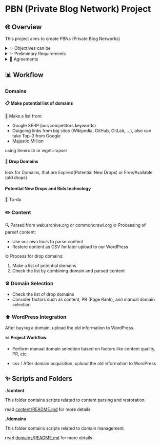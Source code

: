 # PBN (Private Blog Network) Project

## 🌐 Overview
This project aims to create PBNs (Private Blog Networks) 
<details>
<summary>✨ Objectives can be</summary>
   
**📈 Traffic/Metrics Options**
- 🔝 Boost metrics of the main website.
- 🚀 Drive traffic to the main site.
- 📈 Improve metrics of the PBN websites.
- 🚗 Drive traffic to the PBN websites.

**💰 Monetization Options can include**
- 📊 Traffic monetization through Adwords.
- 💲 Traffic monetization through CPA.
- 🔗 Selling links and articles on the PBN.
- 🌐 Selling the entire PBN network.
   
</details>

<details>
<summary>✨ Preliminary Requirements</summary>
   
1. 📋 List of Our Website Domains
2. 📋 Lists of Competitors' Website Domains
3. 📋 Keyword Lists
   
</details>

<details>
<summary>🤝 Agreements</summary>
   
1. This project exclusively focuses on utilizing domains with a history, specifically drop domains.
2. We only consider domains that allow us to retrieve website content 
* From public archives (web.archive.org or commoncrawl.org)
* Alternatively, we may preserve the content ourselves when the domain is in the expired state but remains accessible.
We don't work with domains without history or without content
   
</details>



## 📊 Workflow
### Domains
#### 📋 Make potential list of domains

📝 Make a list from:
- Google SERP (our/competitors keywords)
- Outgoing links from big sites (Wikipedia, GitHub, GitLab, ...), also can take Top-3 from Google
- Majestic Million

using Semrush or wget+rapser

#### 📝 Drop Domains
look for Domains, that are Expired(Potential New Drops) or Free/Available (old drops)


#### Potential New Drops and Bids technology
📝 To-do



### ✏️ Content
🔍 Parsed from web.archive.org or commoncrawl.org
⚙️ Processing of parsef content:
- Use our own tools to parse content
- Restore content as CSV for later upload to our WordPress


⚙️ Process for drop domains:
1. Make a list of potential domains
2. Check the list by combining domain and parsed content





### ⚙️ Domain Selection
- Check the list of drop domains
- Consider factors such as content, PR (Page Rank), and manual domain selection

### ⬆️ WordPress Integration
After buying a domain, upload the old information to WordPress.

📊 **Project Workflow**




   - Perform manual domain selection based on factors like content quality, PR, etc.

   - csv / After domain acquisition, upload the old information to WordPress





## ✨ **Scripts and Folders**

**./content**

This folder contains scripts related to content parsing and restoration.

read [content/README.md](content/README.md) for more details

**./domains**

This folder contains scripts related to domain management.

read [domains/README.md](content/README.md) for more details
